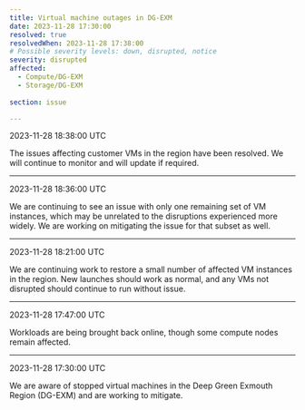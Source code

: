 ```yaml
---
title: Virtual machine outages in DG-EXM
date: 2023-11-28 17:30:00
resolved: true
resolvedWhen: 2023-11-28 17:38:00
# Possible severity levels: down, disrupted, notice
severity: disrupted 
affected:
  - Compute/DG-EXM
  - Storage/DG-EXM
    
section: issue

---
```


2023-11-28 18:38:00 UTC

The issues affecting customer VMs in the region have been resolved. We will continue to monitor and will update if required.

---

2023-11-28 18:36:00 UTC

We are continuing to see an issue with only one remaining set of VM instances, which may be unrelated to the disruptions experienced more widely. We are working on mitigating the issue for that subset as well.

---

2023-11-28 18:21:00 UTC

We are continuing work to restore a small number of affected VM instances in the region. New launches should work as normal, and any VMs not disrupted should continue to run without issue.

---

2023-11-28 17:47:00 UTC

Workloads are being brought back online, though some compute nodes remain affected.

---

2023-11-28 17:30:00 UTC

We are aware of stopped virtual machines in the Deep Green Exmouth Region (DG-EXM) and are working to mitigate.
